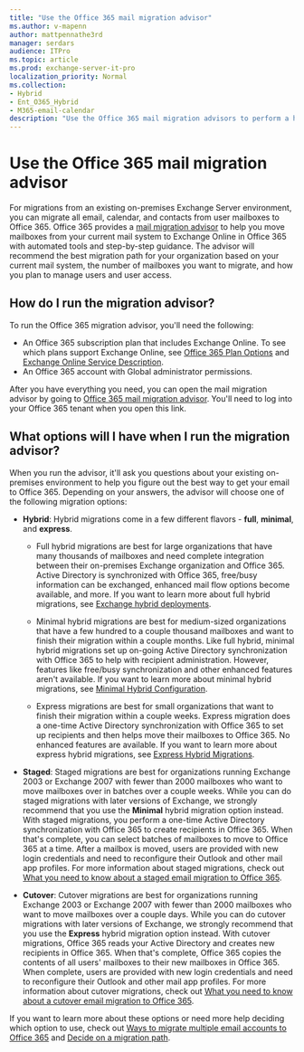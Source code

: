 ```yaml
---
title: "Use the Office 365 mail migration advisor"
ms.author: v-mapenn
author: mattpennathe3rd
manager: serdars
audience: ITPro
ms.topic: article
ms.prod: exchange-server-it-pro
localization_priority: Normal
ms.collection:
- Hybrid
- Ent_O365_Hybrid
- M365-email-calendar
description: "Use the Office 365 mail migration advisors to perform a hybrid, cutover, staged, Gmail, or IMAP, migration to Office 365."
---
```


# Use the Office 365 mail migration advisor

For migrations from an existing on-premises Exchange Server environment, you can migrate all email, calendar, and contacts from user mailboxes to Office 365. Office 365 provides a [mail migration advisor](https://aka.ms/MailSetupAdvisorFromEDA) to help you move mailboxes from your current mail system to Exchange Online in Office 365 with automated tools and step-by-step guidance. The advisor will recommend the best migration path for your organization based on your current mail system, the number of mailboxes you want to migrate, and how you plan to manage users and user access.

## How do I run the migration advisor?

To run the Office 365 migration advisor, you'll need the following:

- An Office 365 subscription plan that includes Exchange Online. To see which plans support Exchange Online, see [Office 365 Plan Options](https://docs.microsoft.com/office365/servicedescriptions/office-365-platform-service-description/office-365-plan-options) and [Exchange Online Service Description](https://docs.microsoft.com/office365/servicedescriptions/exchange-online-service-description/exchange-online-service-description).
- An Office 365 account with Global administrator permissions.

After you have everything you need, you can open the mail migration advisor by going to [Office 365 mail migration advisor](https://aka.ms/MailSetupAdvisorFromEDA). You'll need to log into your Office 365 tenant when you open this link.

## What options will I have when I run the migration advisor?

When you run the advisor, it'll ask you questions about your existing on-premises environment to help you figure out the best way to get your email to Office 365. Depending on your answers, the advisor will choose one of the following migration options:

- **Hybrid**:  Hybrid migrations come in a few different flavors - **full**, **minimal**, and **express**.

  - Full hybrid migrations are best for large organizations that have many thousands of mailboxes and need complete integration between their on-premises Exchange organization and Office 365. Active Directory is synchronized with Office 365, free/busy information can be exchanged, enhanced mail flow options become available, and more. If you want to learn more about full hybrid migrations, see [Exchange hybrid deployments](https://docs.microsoft.com/exchange/exchange-hybrid).

  - Minimal hybrid migrations are best for medium-sized organizations that have a few hundred to a couple thousand mailboxes and want to finish their migration within a couple months. Like full hybrid, minimal hybrid migrations set up on-going Active Directory synchronization with Office 365 to help with recipient administration. However, features like free/busy synchronization and other enhanced features aren't available. If you want to learn more about minimal hybrid migrations, see [Minimal Hybrid Configuration](https://blogs.technet.microsoft.com/exchange/2016/06/24/hcw-improvement-the-minimal-hybrid-configuration-option/).

  - Express migrations are best for small organizations that want to finish their migration within a couple weeks. Express migration does a one-time Active Directory synchronization with Office 365 to set up recipients and then helps move their mailboxes to Office 365. No enhanced features are available. If you want to learn more about express hybrid migrations, see [Express Hybrid Migrations](https://blogs.technet.microsoft.com/exchange/2016/11/28/new-exchange-online-migration-options/).

- **Staged**: Staged migrations are best for organizations running Exchange 2003 or Exchange 2007 with fewer than 2000 mailboxes who want to move mailboxes over in batches over a couple weeks. While you can do staged migrations with later versions of Exchange, we strongly recommend that you use the **Minimal** hybrid migration option instead. With staged migrations, you perform a one-time Active Directory synchronization with Office 365 to create recipients in Office 365. When that's complete, you can select batches of mailboxes to move to Office 365 at a time. After a mailbox is moved, users are provided with new login credentials and need to reconfigure their Outlook and other mail app profiles. For more information about staged migrations, check out [What you need to know about a staged email migration to Office 365](https://docs.microsoft.com/exchange/mailbox-migration/what-to-know-about-a-staged-migration).

- **Cutover**: Cutover migrations are best for organizations running Exchange 2003 or Exchange 2007 with fewer than 2000 mailboxes who want to move mailboxes over a couple days. While you can do cutover migrations with later versions of Exchange, we strongly recommend that you use the **Express** hybrid migration option instead. With cutover migrations, Office 365 reads your Active Directory and creates new recipients in Office 365. When that's complete, Office 365 copies the contents of all users' mailboxes to their new mailboxes in Office 365. When complete, users are provided with new login credentials and need to reconfigure their Outlook and other mail app profiles. For more information about cutover migrations, check out [What you need to know about a cutover email migration to Office 365](https://docs.microsoft.com/exchange/mailbox-migration/what-to-know-about-a-cutover-migration).

If you want to learn more about these options or need more help deciding which option to use, check out [Ways to migrate multiple email accounts to Office 365](https://docs.microsoft.com/exchange/mailbox-migration/mailbox-migration) and [Decide on a migration path](https://docs.microsoft.com/exchange/mailbox-migration/decide-on-a-migration-path).
